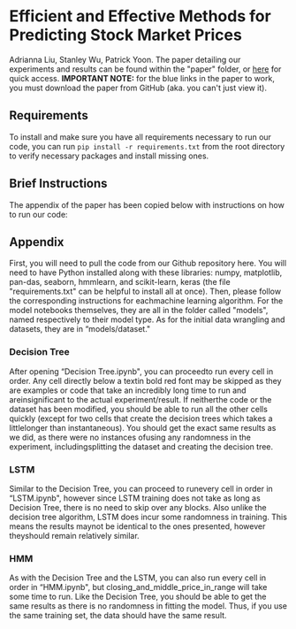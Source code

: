 # Efficient  and  Effective  Methods  for  Predicting Stock Market Prices
Adrianna Liu, Stanley Wu, Patrick Yoon. The paper detailing our experiments and results can be found within the "paper" folder, or <a href="/paper/AI_Paper.pdf" class="image fit">here</a> for quick access. **IMPORTANT NOTE:** for the blue links in the paper to work, you must download the paper from GitHub (aka. you can't just view it).

## Requirements
To install and make sure you have all requirements necessary to run our code, you can run `pip install -r requirements.txt` from the root directory to verify necessary packages and install missing ones.


## Brief Instructions
The appendix of the paper has been copied below with instructions on how to run our code:

## Appendix
First, you will need to pull the code from our Github repository here. You will need to have Python installed along with these libraries: numpy, matplotlib, pan-das, seaborn, hmmlearn, and scikit-learn, keras (the file "requirements.txt" can be helpful to install all at once). Then, please follow the corresponding instructions for eachmachine learning algorithm. For the model notebooks themselves, they are all in the folder called "models", named respectively to their model type. As for the initial data wrangling and datasets, they are in “models/dataset."

### Decision Tree
After opening “Decision Tree.ipynb", you can proceedto run every cell in order. Any cell directly below a textin bold red font may be skipped as they are examples or code that take an incredibly long time to run and areinsignificant to the actual experiment/result. If neitherthe code or the dataset has been modified, you should be able to run all the other cells quickly (except for two cells that create the decision trees which takes a littlelonger than instantaneous). You should get the exact same results as we did, as there were no instances ofusing any randomness in the experiment, includingsplitting the dataset and creating the decision tree.

### LSTM
Similar to the Decision Tree, you can proceed to runevery cell in order in “LSTM.ipynb", however since LSTM training does not take as long as Decision Tree, there is no need to skip over any blocks. Also unlike the decision tree algorithm, LSTM does incur some randomness in training. This means the results maynot be identical to the ones presented, however theyshould remain relatively similar.

### HMM
As with the Decision Tree and the LSTM, you can also run every cell in order in “HMM.ipynb", but closing_and_middle_price_in_range will take some time to run. Like the Decision Tree, you should be able to get the same results as there is no randomness in fitting the model. Thus, if you use the same training set, the data should have the same result.
